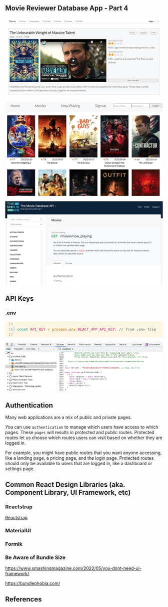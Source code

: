 ## Movie Reviewer Database App - Part 4

![Pagination](images/pagination.png)

![What's Playing](images/now-playing.png)

![IMDB](images/IMDB-api-now-playing.png)

## API Keys



### .env



![ENV](images/ENV.png)


![bundle file](images/bundle.png)

## Authentication 

Many web applications are a mix of public and private pages. 

You can use `authentication` to manage which users have access to which pages.  These `pages` will results in protected and public routes. Protected routes let us choose which routes users can visit based on whether they are logged in. 

For example, you might have public routes that you want anyone accessing, like a landing page, a pricing page, and the login page. Protected routes should only be available to users that are logged in, like a dashboard or settings page.



## Common React Design Libraries (aka. Component Library, UI Framework, etc)

### Reactstrap

<a href="https://www.npmjs.com/package/reactstrap">Reactstrap</a>

### MaterialUI

### Formik

### Be Aware of Bundle Size

https://www.smashingmagazine.com/2022/05/you-dont-need-ui-framework/

https://bundlephobia.com/




## References
